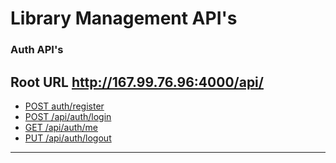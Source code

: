 # Library Management API's

### Auth API's

## Root URL http://167.99.76.96:4000/api/

- [POST auth/register ](https://github.com/Mamun-swe/softx-backend/blob/master/api-docs/Auth/Register.md)
- [POST /api/auth/login ](https://github.com/Mamun-swe/softx-backend/blob/master/api-docs/Auth/Login.md)
- [GET /api/auth/me ](https://github.com/Mamun-swe/softx-backend/blob/master/api-docs/Auth/Me.md)
- [PUT /api/auth/logout ](https://github.com/Mamun-swe/softx-backend/blob/master/api-docs/Auth/Logout.md)

---